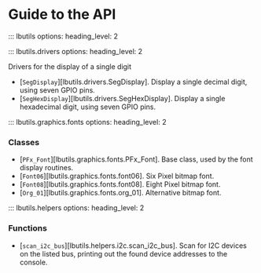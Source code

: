 # Guide to the API

::: lbutils
    options:
        heading_level: 2

::: lbutils.drivers
    options:
        heading_level: 2

Drivers for the display of a single digit

* [`SegDisplay`][lbutils.drivers.SegDisplay]. Display a single decimal digit, using seven GPIO pins.
* [`SegHexDisplay`][lbutils.drivers.SegHexDisplay]. Display a single hexadecimal digit, using seven GPIO pins.

::: lbutils.graphics.fonts
    options:
        heading_level: 2

### Classes

* [`PFx_Font`][lbutils.graphics.fonts.PFx_Font]. Base class, used  by the font display routines.
* [`Font06`][lbutils.graphics.fonts.font06]. Six Pixel bitmap font.
* [`Font08`][lbutils.graphics.fonts.font08]. Eight Pixel bitmap font.
* [`Org_01`][lbutils.graphics.fonts.org_01]. Alternative bitmap font.

::: lbutils.helpers
    options:
        heading_level: 2

### Functions

* [`scan_i2c_bus`][lbutils.helpers.i2c.scan_i2c_bus]. Scan for I2C devices on the listed bus, printing out the found device addresses to the console.
